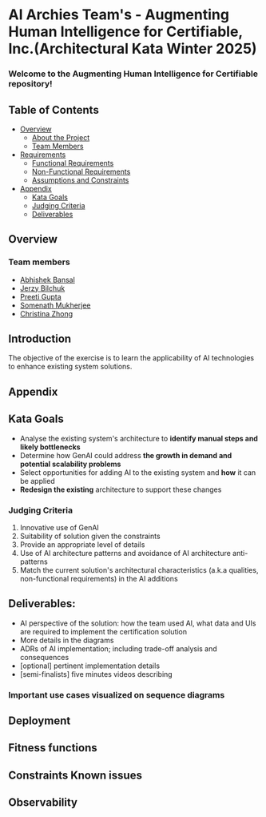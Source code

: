 # **AI Archies Team's - Augmenting Human Intelligence for Certifiable, Inc.(Architectural Kata Winter 2025)**

### Welcome to the **Augmenting Human Intelligence for Certifiable** repository!

## **Table of Contents**

- [Overview](#-overview)
  - [About the Project](#about-the-project)
  - [Team Members](#-team-members)
- [Requirements](#-requirements)
  - [Functional Requirements](#functional-requirements)
  - [Non-Functional Requirements](#non-functional-requirements)
  - [Assumptions and Constraints](#assumptions-and-constraints)
- [Appendix](#appendix)
  - [Kata Goals](#kata-goals)
  - [Judging Criteria](#judging-Criteria)
  - [Deliverables](#deliverables)

## **Overview**

### **Team members**

* [Abhishek Bansal](https://www.linkedin.com/in/bansala/)
* [Jerzy Bilchuk](https://www.linkedin.com/in/jerzybilchuk/)
* [Preeti Gupta](https://www.linkedin.com/in/pep/)
* [Somenath Mukherjee](https://www.linkedin.com/in/somenathmukherjee/)
* [Christina Zhong](https://www.linkedin.com/in/zhongchristina/)

## Introduction
The objective of the exercise is to learn the applicability of AI technologies to enhance existing system solutions.

## **Appendix**

## Kata Goals

- Analyse the existing system's architecture to **identify manual steps and likely bottlenecks** 
- Determine how GenAI could address **the growth in demand and potential scalability problems** 
- Select opportunities for adding AI to the existing system and **how** it can be applied
- **Redesign the existing** architecture to support these changes
  
### Judging Criteria

1. Innovative use of GenAI
2. Suitability of solution given the constraints
3. Provide an appropriate level of details
4. Use of AI architecture patterns and avoidance of AI architecture anti-patterns 
5. Match the current solution's architectural characteristics (a.k.a qualities, non-functional requirements) in the AI additions

## Deliverables: 
- AI perspective of the solution: how the team used AI, what data and UIs are required to implement the certification solution 
- More details in the diagrams
- ADRs of AI implementation; including trade-off analysis and consequences
- [optional] pertinent implementation details
- [semi-finalists] five minutes videos describing

### Important use cases visualized on sequence diagrams

## Deployment

## Fitness functions

## Constraints Known issues

## Observability
